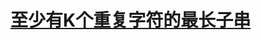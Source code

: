 # [至少有K个重复字符的最长子串](https://leetcode-cn.com/problems/longest-substring-with-at-least-k-repeating-characters)

